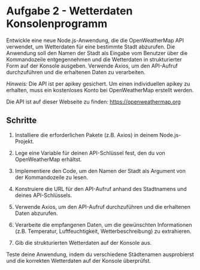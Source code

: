 # Aufgabe 2 - Wetterdaten Konsolenprogramm

Entwickle eine neue Node.js-Anwendung, die die OpenWeatherMap API verwendet, um
Wetterdaten für eine bestimmte Stadt abzurufen. Die Anwendung soll den Namen der
Stadt als Eingabe vom Benutzer über die Kommandozeile entgegennehmen und die
Wetterdaten in strukturierter Form auf der Konsole ausgeben. Verwende Axios, um
den API-Aufruf durchzuführen und die erhaltenen Daten zu verarbeiten.

*Hinweis:* Die API ist per apikey gesichert. Um einen individuellen apikey zu erhalten, muss ein kostenloses Konto bei OpenWeatherMap erstellt werden.

Die API ist auf dieser Webseite zu finden: <https://openweathermap.org>

## Schritte

1. Installiere die erforderlichen Pakete (z.B. Axios) in deinem Node.js-Projekt.

2. Lege eine Variable für deinen API-Schlüssel fest, den du von OpenWeatherMap erhältst.

3. Implementiere den Code, um den Namen der Stadt als Argument von der Kommandozeile zu lesen.

4. Konstruiere die URL für den API-Aufruf anhand des Stadtnamens und deines API-Schlüssels.

5. Verwende Axios, um den API-Aufruf durchzuführen und die erhaltenen Daten abzurufen.

6. Verarbeite die empfangenen Daten, um die gewünschten Informationen (z.B. Temperatur, Luftfeuchtigkeit, Wetterbeschreibung) zu extrahieren.

7. Gib die strukturierten Wetterdaten auf der Konsole aus.

Teste deine Anwendung, indem du verschiedene Städtenamen ausprobierst und die korrekten Wetterdaten auf der Konsole überprüfst.
